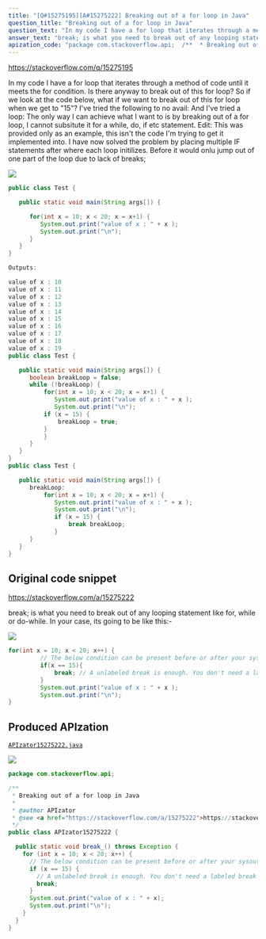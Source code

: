 ```yaml
---
title: "[Q#15275195][A#15275222] Breaking out of a for loop in Java"
question_title: "Breaking out of a for loop in Java"
question_text: "In my code I have a for loop that iterates through a method of code until it meets the for condition. Is there anyway to break out of this for loop? So if we look at the code below, what if we want to break out of this for loop when we get to \"15\"? I've tried the following to no avail: And I've tried a loop: The only way I can achieve what I want to is by breaking out of a for loop, I cannot subsitute it for a while, do, if etc statement. Edit: This was provided only as an example, this isn't the code I'm trying to get it implemented into. I have now solved the problem by placing multiple IF statements after where each loop initilizes. Before it would onlu jump out of one part of the loop due to lack of breaks;"
answer_text: "break; is what you need to break out of any looping statement like for, while or do-while. In your case, its going to be like this:-"
apization_code: "package com.stackoverflow.api;  /**  * Breaking out of a for loop in Java  *  * @author APIzator  * @see <a href=\"https://stackoverflow.com/a/15275222\">https://stackoverflow.com/a/15275222</a>  */ public class APIzator15275222 {    public static void break_() throws Exception {     for (int x = 10; x < 20; x++) {       // The below condition can be present before or after your sysouts, depending on your needs.       if (x == 15) {         // A unlabeled break is enough. You don't need a labeled break here.         break;       }       System.out.print(\"value of x : \" + x);       System.out.print(\"\\n\");     }   } }"
---
```


https://stackoverflow.com/q/15275195

In my code I have a for loop that iterates through a method of code until it meets the for condition.
Is there anyway to break out of this for loop?
So if we look at the code below, what if we want to break out of this for loop when we get to &quot;15&quot;?
I&#x27;ve tried the following to no avail:
And I&#x27;ve tried a loop:
The only way I can achieve what I want to is by breaking out of a for loop, I cannot subsitute it for a while, do, if etc statement.
Edit:
This was provided only as an example, this isn&#x27;t the code I&#x27;m trying to get it implemented into. I have now solved the problem by placing multiple IF statements after where each loop initilizes. Before it would onlu jump out of one part of the loop due to lack of breaks;


<div class="code-logo"><img src="/stackoverflow.png" /></div>

```java
public class Test {

   public static void main(String args[]) {

      for(int x = 10; x < 20; x = x+1) {
         System.out.print("value of x : " + x );
         System.out.print("\n");
      }
   }
}

Outputs:

value of x : 10
value of x : 11
value of x : 12
value of x : 13
value of x : 14
value of x : 15
value of x : 16
value of x : 17
value of x : 18
value of x : 19
public class Test {

   public static void main(String args[]) {
      boolean breakLoop = false;
      while (!breakLoop) {
          for(int x = 10; x < 20; x = x+1) {
             System.out.print("value of x : " + x );
             System.out.print("\n");
          if (x = 15) {
              breakLoop = true;
          }
          }
      }
   }
}
public class Test {

   public static void main(String args[]) {
      breakLoop:
          for(int x = 10; x < 20; x = x+1) {
             System.out.print("value of x : " + x );
             System.out.print("\n");
             if (x = 15) {
                 break breakLoop;
             }
      }
   }
}
```


## Original code snippet

https://stackoverflow.com/a/15275222

break; is what you need to break out of any looping statement like for, while or do-while.
In your case, its going to be like this:-

<div class="code-logo"><img src="/stackoverflow.png" /></div>

```java
for(int x = 10; x < 20; x++) {
         // The below condition can be present before or after your sysouts, depending on your needs.
         if(x == 15){
             break; // A unlabeled break is enough. You don't need a labeled break here.
         }
         System.out.print("value of x : " + x );
         System.out.print("\n");
}
```

## Produced APIzation

[`APIzator15275222.java`](https://github.com/pasqualesalza/apization-temp/raw/main/data/search/APIzator15275222.java)

<div class="code-logo"><img src="/apizator.png" /></div>

```java
package com.stackoverflow.api;

/**
 * Breaking out of a for loop in Java
 *
 * @author APIzator
 * @see <a href="https://stackoverflow.com/a/15275222">https://stackoverflow.com/a/15275222</a>
 */
public class APIzator15275222 {

  public static void break_() throws Exception {
    for (int x = 10; x < 20; x++) {
      // The below condition can be present before or after your sysouts, depending on your needs.
      if (x == 15) {
        // A unlabeled break is enough. You don't need a labeled break here.
        break;
      }
      System.out.print("value of x : " + x);
      System.out.print("\n");
    }
  }
}

```